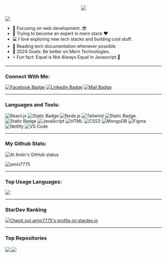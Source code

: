 <h1 align="center">
  <a href="https://git.io/typing-svg">
    <img src="https://readme-typing-svg.herokuapp.com/?lines=Hello,+There!+👋;This+is+AL+Amin....;Nice+to+meet+you!&center=true&size=30">
  </a>
</h1>

![](https://komarev.com/ghpvc/?username=amin7775&color=brightgreen)

- 🔭 Focusing on web development .😎
- 🌱 Trying to become an expert in mern stack ❤
- 💻 I love exploring new tech stacks and building cool stuff.
- 📰 Reading tech documentation whenever possible.
- 🥅 2024 Goals: Be better on Mern Technologies.
- ⚡ Fun fact: Equal is Not Always Equal in Javascript.🤣

---

### Connect With Me:

[![Facebook Badge](https://img.shields.io/badge/Facebook-1877F2?style=for-the-badge&logo=facebook&logoColor=white)](https://www.facebook.com/profile.php?id=100012309390083)
[![Linkedin Badge](https://img.shields.io/badge/LinkedIn-0077B5?style=for-the-badge&logo=linkedin&logoColor=white)](https://www.linkedin.com/in/amin77589/)
[![Mail Badge](https://img.shields.io/badge/Gmail-D14836?style=for-the-badge&logo=gmail&logoColor=white)](mailto:amin777589@gmail.com)

---

### Languages and Tools:

![React.js](https://img.shields.io/badge/React.js-0081CB?style=flat-square&logo=react&logoColor=61DAFB)
![Static Badge](https://img.shields.io/badge/Express.js-%23efefee)
![Node.js](https://img.shields.io/badge/Node.js-43853D?style=flat-square&logo=node.js&logoColor=white)
![Tailwind](https://img.shields.io/badge/Tailwind%20CSS-%230b2439)
![Static Badge](https://img.shields.io/badge/React%20Router-%23f54251)
![Static Badge](https://img.shields.io/badge/Firebase-%23ffc501)
![JavaScript](https://img.shields.io/badge/JavaScript-F7DF1E?style=flat-square&logo=javascript&logoColor=black)
![HTML](https://img.shields.io/badge/HTML5-E34F26?style=flat-square&logo=html5&logoColor=white)
![CSS3](https://img.shields.io/badge/CSS3-1572B6?style=flat-square&logo=css3&logoColor=white)
![MongoDB](https://img.shields.io/badge/MongoDB-F7F7F7?style=flat-square&logo=mongodb&logoColor=49A248)
![Figma](https://img.shields.io/badge/Figma-f7f7f7?style=flastic&logo=Figma&logoColor=F24E1E)
![Netlify](https://img.shields.io/badge/Netlify-00C7B7?style=flat-square&logo=netlify&logoColor=white)
![VS Code](https://img.shields.io/badge/VisualStudio-2C2B30?style=flastic&logo=VisualStudioCode&logoColor=007ACC)

---

### My Github Stats:

<p>
  <img align="center" src="https://github-readme-stats.vercel.app/api?username=amin7775&show_icons=true&include_all_commits=true&theme=algolia&hide_border=true" alt="Al Amin's GitHub status" />
</p>
<p>
  <img align="center" src="https://github-readme-streak-stats.herokuapp.com/?user=amin7775&theme=algolia" alt="amin7775" />
</p>

---

### Top Usage Languages:

<img align="center" src="https://github-readme-stats.vercel.app/api/top-langs/?username=amin7775&layout=compact&theme=algolia&hide_border=true&&langs_count=10" />

---

### StarDev Ranking

<a href="https://stardev.io/developers/amin7775"><img alt="Check out amin7775's profile on stardev.io" src="https://stardev.io/developers/amin7775/badge/languages/locality.svg" /></a>

---


### Top Repositories


<a href="https://github.com/Amin7775/brandshop-client-side-with-react?tab=readme-ov-file">
  <img align="center" src="https://github-readme-stats.vercel.app/api/pin/?username=amin7775&repo=brandshop-client-side-with-react&theme=algolia" />
</a>
<a href="https://github.com/Amin7775/House-Master-client-side">
  <img align="center" src="https://github-readme-stats.vercel.app/api/pin/?username=amin7775&repo=House-Master-client-side&theme=algolia" />
</a>
